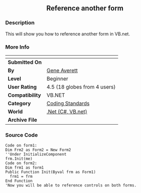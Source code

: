 ﻿<div align="center">

## Reference another form


</div>

### Description

This will show you how to reference another form in VB.net.
 
### More Info
 


<span>             |<span>
---                |---
**Submitted On**   |
**By**             |[Gene Averett](https://github.com/Planet-Source-Code/PSCIndex/blob/master/ByAuthor/gene-averett.md)
**Level**          |Beginner
**User Rating**    |4.5 (18 globes from 4 users)
**Compatibility**  |VB\.NET
**Category**       |[Coding Standards](https://github.com/Planet-Source-Code/PSCIndex/blob/master/ByCategory/coding-standards__10-33.md)
**World**          |[\.Net \(C\#, VB\.net\)](https://github.com/Planet-Source-Code/PSCIndex/blob/master/ByWorld/net-c-vb-net.md)
**Archive File**   |[](https://github.com/Planet-Source-Code/gene-averett-reference-another-form__10-3/archive/master.zip)





### Source Code

```
Code on form1:
Dim Frm2 as Form2 = New Form2
''Under InitializeComponent
frm.Init(me)
Code on form2:
Dim frm1 as form1
Public Function Init(Byval frm as Form1)
  frm1 = frm
End Function
'Now you will be able to reference controls on both forms.
```

